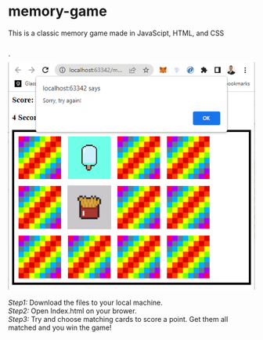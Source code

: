# memory-game

This is a classic memory game made in JavaScipt, HTML, and CSS
<br><br><br>
`![alt text](https://github.com/TravisLeeRichardson/memory-game/blob/main/memory%20game.png)

*Step1:* Download the files to your local machine.<br>
*Step2:* Open Index.html on your brower.<br>
*Step3:* Try and choose matching cards to score a point. Get them all matched and you win the game!
